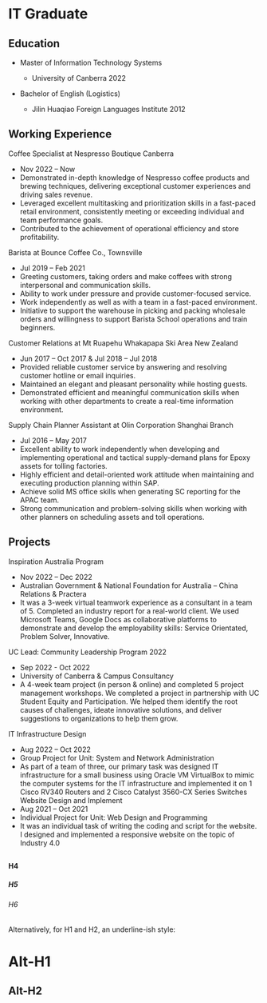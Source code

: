 # IT Graduate

## Education
* Master of Information Technology Systems
  - University of Canberra 2022

* Bachelor of English (Logistics)
  - Jilin Huaqiao Foreign Languages Institute 2012

## Working Experience
Coffee Specialist at Nespresso Boutique Canberra
- Nov 2022 – Now 
- Demonstrated in-depth knowledge of Nespresso coffee products and brewing techniques, delivering exceptional customer experiences and driving sales revenue.
- Leveraged excellent multitasking and prioritization skills in a fast-paced retail environment, consistently meeting or exceeding individual and team performance goals.
- Contributed to the achievement of operational efficiency and store profitability.

Barista at Bounce Coffee Co., Townsville 
- Jul 2019 – Feb 2021 
- Greeting customers, taking orders and make coffees with strong interpersonal and communication skills.
- Ability to work under pressure and provide customer-focused service.
- Work independently as well as with a team in a fast-paced environment.
- Initiative to support the warehouse in picking and packing wholesale orders and willingness to support Barista School operations and train beginners.

Customer Relations at Mt Ruapehu Whakapapa Ski Area New Zealand 
- Jun 2017 – Oct 2017 & Jul 2018 – Jul 2018 
- Provided reliable customer service by answering and resolving customer hotline or email inquiries.
- Maintained an elegant and pleasant personality while hosting guests.
- Demonstrated efficient and meaningful communication skills when working with other departments to create a real-time information environment.

Supply Chain Planner Assistant at Olin Corporation Shanghai Branch
- Jul 2016 – May 2017 
- Excellent ability to work independently when developing and implementing operational and tactical supply-demand plans for Epoxy assets for tolling factories. 
- Highly efficient and detail-oriented work attitude when maintaining and executing production planning within SAP. 
- Achieve solid MS office skills when generating SC reporting for the APAC team. 
- Strong communication and problem-solving skills when working with other planners on scheduling assets and toll operations.

## Projects
Inspiration Australia Program
- Nov 2022 – Dec 2022
- Australian Government & National Foundation for Australia – China Relations & Practera
- It was a 3-week virtual teamwork experience as a consultant in a team of 5. Completed an industry report for a real-world client. We used Microsoft Teams, Google Docs as collaborative platforms to demonstrate and develop the employability skills: Service Orientated, Problem Solver, Innovative.

UC Lead: Community Leadership Program 2022 
- Sep 2022 - Oct 2022
- University of Canberra & Campus Consultancy 
- A 4-week team project (in person & online) and completed 5 project management workshops. We completed a project in partnership with UC Student Equity and Participation. We helped them identify the root causes of challenges, ideate innovative solutions, and deliver suggestions to organizations to help them grow. 

IT Infrastructure Design
- Aug 2022 – Oct 2022
- Group Project for Unit: System and Network Administration
- As part of a team of three, our primary task was designed IT infrastructure for a small business using Oracle VM VirtualBox to mimic the computer systems for the IT infrastructure and implemented it on 1 Cisco RV340 Routers and 2 Cisco Catalyst 3560-CX Series Switches 
 
Website Design and Implement
- Aug 2021 – Oct 2021
- Individual Project for Unit: Web Design and Programming
- It was an individual task of writing the coding and script for the website. I designed and implemented a responsive website on the topic of Industry 4.0 
 



## 
#### H4
##### H5
###### H6



Alternatively, for H1 and H2, an underline-ish style:

Alt-H1
======

Alt-H2
------
